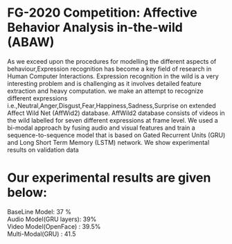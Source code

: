 # FG-2020 Competition: Affective Behavior Analysis in-the-wild (ABAW)
 As we exceed upon the procedures for modelling the different aspects of behaviour,Expression recognition has become a key field of research in Human Computer Interactions. Expression recognition in the wild is a very interesting problem and is challenging as it involves  detailed feature extraction and heavy computation. we make an attempt to recognize different expressions i.e.,Neutral,Anger,Disgust,Fear,Happiness,Sadness,Surprise on extended Affect Wild Net (AffWid2) database. AffWild2 database consists of videos in the wild labelled for seven different expressions at frame level. We used a bi-modal approach by fusing audio and visual features and train a sequence-to-sequence model that is based on Gated Recurrent Units (GRU) and Long Short Term Memory (LSTM) network. We show experimental results on validation data  

# Our experimental results are given below:
BaseLine Model: 37 % </br>
Audio Model(GRU layers): 39%</br>
Video Model(OpenFace) : 39.5%</br>
Multi-Modal(GRU) : 41.5</br>
